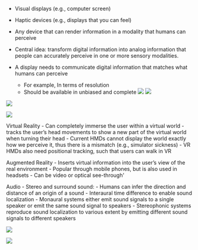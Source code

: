 - Visual displays (e.g., computer screen) 
- Haptic devices (e.g., displays that you can feel)
- Any device that can render information in a modality that humans can perceive

- Central idea: transform digital information into analog information that people can accurately perceive in one or more sensory modalities. 
- A display needs to communicate digital information that matches what humans can perceive 
	- For example, In terms of resolution 
	- Should be available in unbiased and complete 
![](https://i.imgur.com/z1bLBQO.png)
![](https://i.imgur.com/H7JeKaf.png)

![](https://i.imgur.com/2M5WLy2.png)

![](https://i.imgur.com/wpJoxh8.png)

Virtual Reality 
	- Can completely immerse the user within a virtual world 
	- tracks the user’s head movements to show a new part of the virtual world when turning their head 
	- Current HMDs cannot display the world exactly how we perceive it, thus there is a mismatch (e.g., simulator sickness)
	- VR HMDs also need positional tracking, such that users can walk in VR

Augmented Reality 
	- Inserts virtual information into the user’s view of the real environment 
	- Popular through mobile phones, but is also used in headsets 
	- Can be video or optical see-through'

Audio 
	- Stereo and surround sound: 
		- Humans can infer the direction and distance of an origin of a sound
		- Interaural time difference to enable sound localization
		- Monaural systems either emit sound signals to a single speaker or emit the same sound signal to speakers 
		- Stereophonic systems reproduce sound localization to various extent by emitting different sound signals to different speakers

![](https://i.imgur.com/WclNcan.png)


![](https://i.imgur.com/Jgz8k3K.png)
